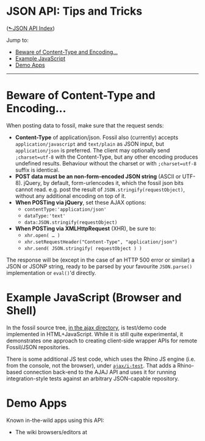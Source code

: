# JSON API: Tips and Tricks
([&#x2b11;JSON API Index](index.md))

Jump to:

* [Beware of Content-Type and Encoding...](#content-type)
* [Example JavaScript](#javascript)
* [Demo Apps](#demo-apps)

---

<a id="content-type"></a>
# Beware of Content-Type and Encoding...

When posting data to fossil, make sure that the request sends:

-   **Content-Type** of application/json. Fossil also (currently)
    accepts `application/javascript` and `text/plain` as JSON input,
    but `application/json` is preferred. The client may optionally
    send `;charset=utf-8` with the Content-Type, but any other
    encoding produces undefined results. Behaviour without the charset
    or with `;charset=utf-8` suffix is identical.
-   **POST data must be an non-form-encoded JSON string**
    (ASCII or UTF-8). jQuery, by default, form-urlencodes it, which the
    fossil json bits cannot read. e.g. post the result of
    `JSON.stringify(requestObject)`, without any additional encoding on
    top of it.
-   **When POSTing via jQuery**, set these AJAX options:
    -   `contentType:'application/json'`
    -   `dataType:'text'`
    -   `data:JSON.stringify(requestObject)`
-   **When POSTing via XMLHttpRequest** (XHR), be sure to:
    -   `xhr.open( … )`
    -   `xhr.setRequestHeader("Content-Type", "application/json")`
    -   `xhr.send( JSON.stringify( requestObject ) )`

The response will be (except in the case of an HTTP 500 error or
similar) a JSON or JSONP string, ready to be parsed by your favourite
`JSON.parse()` implementation or `eval()`'d directly.

<a href="javascript"></a>
# Example JavaScript (Browser and Shell)

In the fossil source tree, [in the ajax directory](/dir/ajax), is test/demo code
implemented in HTML+JavaScript. While it is still quite experimental, it
demonstrates one approach to creating client-side wrapper APIs for
remote Fossil/JSON repositories.

There is some additional JS test code, which uses the Rhino JS engine
(i.e. from the console, not the browser), under
[`ajax/i-test`](/dir/ajax/-itest). That adds a Rhino-based connection
back-end to the AJAJ API and uses it for running integration-style
tests against an arbitrary JSON-capable repository.


<a id="demo-apps"></a>
# Demo Apps

Known in-the-wild apps using this API:

-   The wiki browsers/editors at [](https://fossil.wanderinghorse.net/wikis/)

